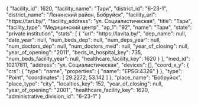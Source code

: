 {
    "facility_id": 1620,
    "facility_name": "Тари",
    "district_id": "6-23-1",
    "district_name": "Ленинский район, Бобруйск",
    "facility_url": "https:\/\/tari.by\/",
    "facility_address": "ул. Социалистическая",
    "title": "Тари",
    "facility_type": "Медицинский центр",
    "ap_1": "92",
    "name": "Тари",
    "state": "private institution",
    "stats": [
        {
            "url": "https:\/\/lavita.by\/",
            "dep_name": null,
            "date_year": null,
            "num_beds_dep": null,
            "num_deps_year": null,
            "num_doctors_dep": null,
            "num_doctors_med": null,
            "year_of_closing": null,
            "year_of_opening": "2011",
            "beds_in_hospital_key": 735,
            "num_beds_facility_year": null,
            "healthcare_facility_key": 1620
        }
    ],
    "med_id": 10217811,
    "address": "ул. Социалистическая",
    "devices": [],
    "coord_x_y": {
        "crs": {
            "type": "name",
            "properties": {
                "name": "EPSG:4326"
            }
        },
        "type": "Point",
        "coordinates": [
            29.2272,
            53.142
        ]
    },
    "place_name": "Бобруйск",
    "place_type": "city",
    "localties_key": 152,
    "year_of_closing": null,
    "year_of_opening": "2001",
    "healthcare_facility_key": 1620,
    "administrative_division_id": "6-23-1"
}